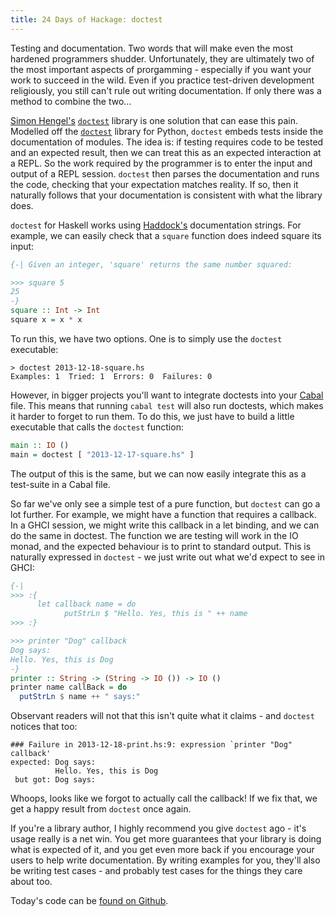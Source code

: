 ```yaml
---
title: 24 Days of Hackage: doctest
---
```


Testing and documentation. Two words that will make even the most hardened
programmers shudder. Unfortunately, they are ultimately two of the most
important aspects of prorgamming - especially if you want your work to succeed
in the wild. Even if you practice test-driven development religiously, you still
can't rule out writing documentation. If only there was a method to combine the
two...

[Simon Hengel's](http://typeful.net)
[`doctest`](http://hackage.haskell.org/package/doctest) library is one solution
that can ease this pain. Modelled off the
[`doctest`](http://docs.python.org/library/doctest.html) library for Python,
`doctest` embeds tests inside the documentation of modules. The idea is: if
testing requires code to be tested and an expected result, then we can treat
this as an expected interaction at a REPL. So the work required by the
programmer is to enter the input and output of a REPL session. `doctest` then
parses the documentation and runs the code, checking that your expectation
matches reality. If so, then it naturally follows that your documentation is
consistent with what the library does.

`doctest` for Haskell works using [Haddock's](http://haskell.org/haddock)
documentation strings. For example, we can easily check that a `square` function
does indeed square its input:

```haskell
{-| Given an integer, 'square' returns the same number squared:

>>> square 5
25
-}
square :: Int -> Int
square x = x * x
```

To run this, we have two options. One is to simply use the `doctest` executable:

```
> doctest 2013-12-18-square.hs
Examples: 1  Tried: 1  Errors: 0  Failures: 0
```

However, in bigger projects you'll want to integrate doctests into your
[Cabal](http://haskell.org/cabal) file. This means that running `cabal test`
will also run doctests, which makes it harder to forget to run them. To do this,
we just have to build a little executable that calls the `doctest` function:

```haskell
main :: IO ()
main = doctest [ "2013-12-17-square.hs" ]
```

The output of this is the same, but we can now easily integrate this as a
test-suite in a Cabal file.

So far we've only see a simple test of a pure function, but `doctest` can go a
lot further. For example, we might have a function that requires a callback.
In a GHCI session, we might write this callback in a let binding, and we can do
the same in doctest. The function we are testing will work in the IO monad, and
the expected behaviour is to print to standard output. This is naturally
expressed in `doctest` - we just write out what we'd expect to see in GHCI:

```haskell
{-|
>>> :{
      let callback name = do
            putStrLn $ "Hello. Yes, this is " ++ name
>>> :}

>>> printer "Dog" callback
Dog says:
Hello. Yes, this is Dog
-}
printer :: String -> (String -> IO ()) -> IO ()
printer name callBack = do
  putStrLn $ name ++ " says:"
```

Observant readers will not that this isn't quite what it claims - and `doctest`
notices that too:

```
### Failure in 2013-12-18-print.hs:9: expression `printer "Dog" callback'
expected: Dog says:
          Hello. Yes, this is Dog
 but got: Dog says:
```

Whoops, looks like we forgot to actually call the callback! If we fix that, we
get a happy result from `doctest` once again.

If you're a library author, I highly recommend you give `doctest` ago - it's
usage really is a net win. You get more guarantees that your library is doing
what is expected of it, and you get even more back if you encourage your users
to help write documentation. By writing examples for you, they'll also be
writing test cases - and probably test cases for the things they care about too.

Today's code can be [found on Github](http://github.com/ocharles/blog).
